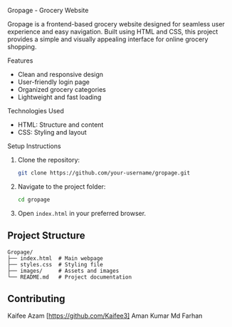  Gropage - Grocery Website

Gropage is a frontend-based grocery website designed for seamless user experience and easy navigation. Built using HTML and CSS, this project provides a simple and visually appealing interface for online grocery shopping.

 Features
- Clean and responsive design
- User-friendly login page
- Organized grocery categories
- Lightweight and fast loading

 Technologies Used
- HTML: Structure and content
- CSS: Styling and layout

 Setup Instructions
1. Clone the repository:
   ```sh
   git clone https://github.com/your-username/gropage.git
   ```
2. Navigate to the project folder:
   ```sh
   cd gropage
   ```
3. Open `index.html` in your preferred browser.

## Project Structure
```
Gropage/
├── index.html  # Main webpage
├── styles.css  # Styling file
├── images/     # Assets and images
└── README.md   # Project documentation
```

## Contributing
Kaifee Azam [https://github.com/Kaifee3]
Aman Kumar 
Md Farhan


